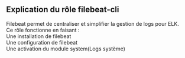 ## Explication du rôle filebeat-cli
  
Filebeat permet de centraliser et simplifier la gestion de logs pour ELK.  
Ce rôle fonctionne en faisant :   
Une installation de filebeat  
Une configuration de filebeat  
Une activation du module system(Logs système)  
